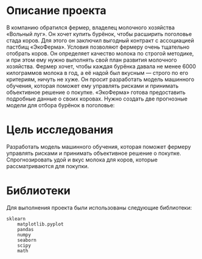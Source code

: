 # Описание проекта

В компанию обратился фермер, владелец молочного хозяйства «Вольный луг». Он хочет купить бурёнок, чтобы расширить поголовье стада коров. Для этого он заключил выгодный контракт с ассоциацией пастбищ «ЭкоФерма». Условия позволяют фермеру очень тщательно отобрать коров. Он определяет качество молока по строгой методике, и при этом ему нужно выполнять свой план развития молочного хозяйства. Фермер хочет, чтобы каждая бурёнка давала не менее 6000 килограммов молока в год, а её надой был вкусным — строго по его критериям, ничуть не хуже. Он просит разработать модель машинного обучения, которая поможет ему управлять рисками и принимать объективное решение о покупке. «ЭкоФерма» готова предоставить подробные данные о своих коровах. Нужно создать две прогнозные модели для отбора бурёнок в поголовье:

# Цель исследования

Разработать модель машинного обучения, которая поможет фермеру управлять рисками и принимать объективное решение о покупке. Спрогнозировать удой и вкус молока для коров, которые рассматриваются для покупки.

# Библиотеки

Для выполнения проекта были использованы следующие библиотеки:
	
	sklearn 
    	matplotlib.pyplot
    	pandas 
    	numpy
    	seaborn
    	scipy
    	math
	
